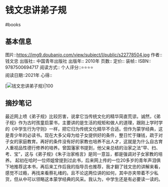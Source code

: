 # 钱文忠讲弟子规
#books 
## 基本信息

图片::https://img9.doubanio.com/view/subject/l/public/s22778504.jpg 
作者:: 钱文忠
出版社:: 中国青年出版社
出版年:: 2010年
页数:: 
定价:: 
装帧:: 
ISBN:: 9787500694717
阅读方式::
个人评分::⭐⭐⭐⭐  
阅读日期::2021年
心得::

 [![钱文忠讲弟子规}|100](https://img9.doubanio.com/view/subject/l/public/s22778504.jpg)

## 摘抄笔记

最近网上喷《弟子规》比较厉害，说拿它当传统文化的精华简直荒谬。诚然，《弟子规》作为古时孩童启蒙书，主要讲的是生活的规矩和做人的道理，跟刚上学时学的《中学生行为守则》一样，把它归为传统文化精华不合适。但作为蒙学经典，这是青少年的必读书。现在大多父母为给子女提供好的条件，整日忙于赚钱，疏于对子女的家庭教育。再好的条件没有好的家教也培养不出人才，这就是为什么自古育人重视品性德行修养的培养。曾国藩家书提到，他父亲总结的治家之法“早、扫、考、宝”，这与《弟子规》《朱子治家格言》是同一意旨，都是强调对子女家教的培养。
起初在哈时一位师姐曾提到过此书，后来网上传的一位20多岁的青年声泪俱下地推荐这本书，再后来工作后我的指导员也推荐，我才翻了钱文忠的讲解来看，感觉不过瘾，再找来看蔡礼绪的。且不论这两位讲的如何，其中亦夹带着不少私货，但从中可以领略这本蒙学经典的风采。我认为，中学生还是有必要读一读的。